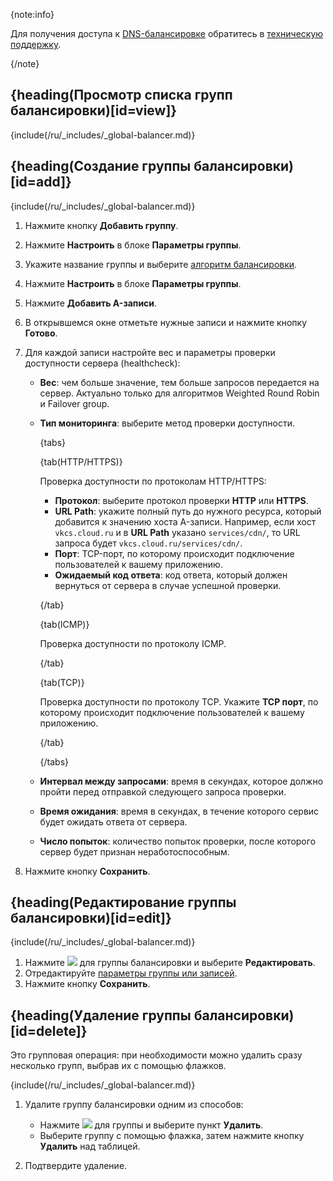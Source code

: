 {note:info}

Для получения доступа к [DNS-балансировке](/ru/networks/dns/concepts/global-balancer) обратитесь в [техническую поддержку](/ru/contacts).

{/note}

## {heading(Просмотр списка групп балансировки)[id=view]}

{include(/ru/_includes/_global-balancer.md)}

## {heading(Создание группы балансировки)[id=add]}

{include(/ru/_includes/_global-balancer.md)}

1. Нажмите кнопку **Добавить группу**.
1. Нажмите **Настроить** в блоке **Параметры группы**.
1. Укажите название группы и выберите [алгоритм балансировки](../../../concepts/global-balancer).
1. Нажмите **Настроить** в блоке **Параметры группы**.
1. Нажмите **Добавить A-записи**.
1. В открывшемся окне отметьте нужные записи и нажмите кнопку **Готово**.
1. Для каждой записи настройте вес и параметры проверки доступности сервера (healthcheck):

    - **Вес**: чем больше значение, тем больше запросов передается на сервер. Актуально только для алгоритмов Weighted Round Robin и Failover group.
    - **Тип мониторинга**: выберите метод проверки доступности.
   
      {tabs}

      {tab(HTTP/HTTPS)}
      
      Проверка доступности по протоколам HTTP/HTTPS:
      
      - **Протокол**: выберите протокол проверки **HTTP** или **HTTPS**.
      - **URL Path**: укажите полный путь до нужного ресурса, который добавится к значению хоста A-записи. Например, если хост `vkcs.cloud.ru` и в **URL Path** указано `services/cdn/`, то URL запроса будет `vkcs.cloud.ru/services/cdn/`.
      - **Порт**: TCP-порт, по которому происходит подключение пользователей к вашему приложению.
      - **Ожидаемый код ответа**: код ответа, который должен вернуться от сервера в случае успешной проверки.

      {/tab}

      {tab(ICMP)}

      Проверка доступности по протоколу ICMP.
   
      {/tab}

      {tab(TCP)}
      
      Проверка доступности по протоколу TCP. Укажите **TCP порт**, по которому происходит подключение пользователей к вашему приложению.

      {/tab}

      {/tabs}
      
    - **Интервал между запросами**: время в секундах, которое должно пройти перед отправкой следующего запроса проверки.
    - **Время ожидания**: время в секундах, в течение которого сервис будет ожидать ответа от сервера.
    - **Число попыток**: количество попыток проверки, после которого сервер будет признан неработоспособным.

1. Нажмите кнопку **Сохранить**.

## {heading(Редактирование группы балансировки)[id=edit]}

{include(/ru/_includes/_global-balancer.md)}

1. Нажмите ![ ](/ru/assets/more-icon.svg "inline") для группы балансировки и выберите **Редактировать**.
1. Отредактируйте [параметры группы или записей](#add).
1. Нажмите кнопку **Сохранить**.

## {heading(Удаление группы балансировки)[id=delete]}

Это групповая операция: при необходимости можно удалить сразу несколько групп, выбрав их с помощью флажков.

{include(/ru/_includes/_global-balancer.md)}

1. Удалите группу балансировки одним из способов: 

   - Нажмите ![ ](/ru/assets/more-icon.svg "inline") для группы и выберите пункт **Удалить**.
   - Выберите группу с помощью флажка, затем нажмите кнопку **Удалить** над таблицей.
1. Подтвердите удаление.